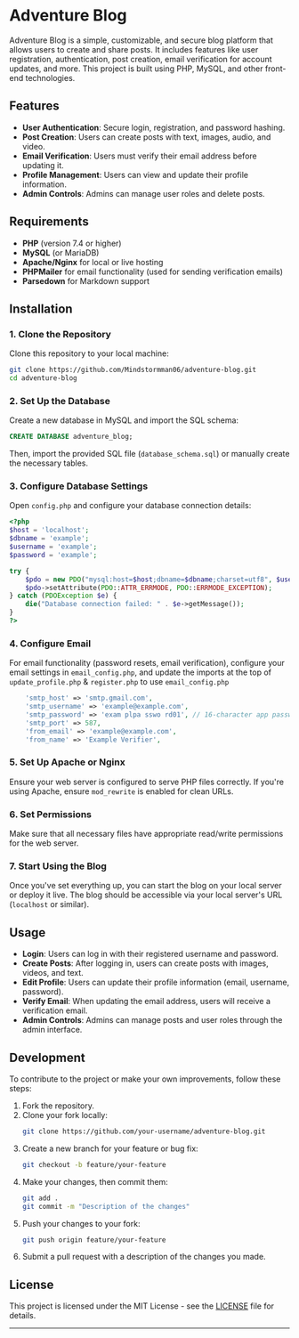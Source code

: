 # Adventure Blog

Adventure Blog is a simple, customizable, and secure blog platform that allows users to create and share posts. It includes features like user registration, authentication, post creation, email verification for account updates, and more. This project is built using PHP, MySQL, and other front-end technologies.

## Features

- **User Authentication**: Secure login, registration, and password hashing.
- **Post Creation**: Users can create posts with text, images, audio, and video.
- **Email Verification**: Users must verify their email address before updating it.
- **Profile Management**: Users can view and update their profile information.
- **Admin Controls**: Admins can manage user roles and delete posts.

## Requirements

- **PHP** (version 7.4 or higher)
- **MySQL** (or MariaDB)
- **Apache/Nginx** for local or live hosting
- **PHPMailer** for email functionality (used for sending verification emails)
- **Parsedown** for Markdown support

## Installation

### 1. Clone the Repository

Clone this repository to your local machine:

```bash
git clone https://github.com/Mindstormman06/adventure-blog.git
cd adventure-blog
```

### 2. Set Up the Database

Create a new database in MySQL and import the SQL schema:

```sql
CREATE DATABASE adventure_blog;
```

Then, import the provided SQL file (`database_schema.sql`) or manually create the necessary tables.

### 3. Configure Database Settings

Open `config.php` and configure your database connection details:

```php
<?php
$host = 'localhost';
$dbname = 'example';
$username = 'example';
$password = 'example';

try {
    $pdo = new PDO("mysql:host=$host;dbname=$dbname;charset=utf8", $username, $password);
    $pdo->setAttribute(PDO::ATTR_ERRMODE, PDO::ERRMODE_EXCEPTION);
} catch (PDOException $e) {
    die("Database connection failed: " . $e->getMessage());
}
?>
```

### 4. Configure Email

For email functionality (password resets, email verification), configure your email settings in `email_config.php`, and update the imports at the top of `update_profile.php` & `register.php` to use `email_config.php`

```php
    'smtp_host' => 'smtp.gmail.com',
    'smtp_username' => 'example@example.com',
    'smtp_password' => 'exam plpa sswo rd01', // 16-character app password
    'smtp_port' => 587,
    'from_email' => 'example@example.com',
    'from_name' => 'Example Verifier',
```

### 5. Set Up Apache or Nginx

Ensure your web server is configured to serve PHP files correctly. If you're using Apache, ensure `mod_rewrite` is enabled for clean URLs.

### 6. Set Permissions

Make sure that all necessary files have appropriate read/write permissions for the web server.

### 7. Start Using the Blog

Once you've set everything up, you can start the blog on your local server or deploy it live. The blog should be accessible via your local server's URL (`localhost` or similar).

## Usage

- **Login**: Users can log in with their registered username and password.
- **Create Posts**: After logging in, users can create posts with images, videos, and text.
- **Edit Profile**: Users can update their profile information (email, username, password).
- **Verify Email**: When updating the email address, users will receive a verification email.
- **Admin Controls**: Admins can manage posts and user roles through the admin interface.

## Development

To contribute to the project or make your own improvements, follow these steps:

1. Fork the repository.
2. Clone your fork locally:
   ```bash
   git clone https://github.com/your-username/adventure-blog.git
   ```
3. Create a new branch for your feature or bug fix:
   ```bash
   git checkout -b feature/your-feature
   ```
4. Make your changes, then commit them:
   ```bash
   git add .
   git commit -m "Description of the changes"
   ```
5. Push your changes to your fork:
   ```bash
   git push origin feature/your-feature
   ```
6. Submit a pull request with a description of the changes you made.

## License

This project is licensed under the MIT License - see the [LICENSE](LICENSE) file for details.

---

